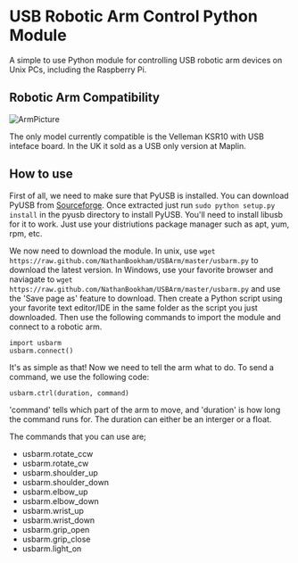 USB Robotic Arm Control Python Module
===============================================

A simple to use Python module for controlling USB robotic arm devices on Unix PCs, including the Raspberry Pi.

Robotic Arm Compatibility
-------------------------
![ArmPicture](http://img211.imageshack.us/img211/7640/a37jnhighres.jpg)

The only model currently compatible is the Velleman KSR10 with USB inteface board. In the UK it sold as a USB only version at Maplin.

How to use
----------
First of all, we need to make sure that PyUSB is installed. You can download PyUSB from [Sourceforge](http://sourceforge.net/projects/pyusb/files/latest/download?source=directory). Once extracted just run `sudo python setup.py install` in the pyusb directory to install PyUSB. You'll need to install libusb for it to work. Just use your distriutions package manager such as apt, yum, rpm, etc.

We now need to download the module. In unix, use `wget https://raw.github.com/NathanBookham/USBArm/master/usbarm.py` to download the latest version. In Windows, use your favorite browser and naviagate to `wget https://raw.github.com/NathanBookham/USBArm/master/usbarm.py` and use the 'Save page as' feature to download.
Then create a Python script using your favorite text editor/IDE in the same folder as the script you just downloaded. Then use the following commands to import the module and connect to a robotic arm.
    
    import usbarm
    usbarm.connect()
    
It's as simple as that! Now we need to tell the arm what to do. To send a command, we use the following code:

    usbarm.ctrl(duration, command)
    
'command' tells which part of the arm to move, and 'duration' is how long the command runs for. The duration can either be an interger or a float.

The commands that you can use are;
* usbarm.rotate_ccw
* usbarm.rotate_cw
* usbarm.shoulder_up
* usbarm.shoulder_down
* usbarm.elbow_up
* usbarm.elbow_down
* usbarm.wrist_up
* usbarm.wrist_down
* usbarm.grip_open
* usbarm.grip_close
* usbarm.light_on
